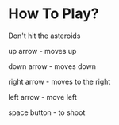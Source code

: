 How To Play?
============
 Don't hit the asteroids

up arrow - moves up

down arrow - moves down

right arrow - moves to the right

left arrow - move left

space button - to shoot
